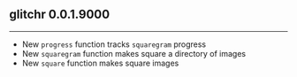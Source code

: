 ## glitchr 0.0.1.9000
---------------------
* New `progress` function tracks `squaregram` progress
* New `squaregram` function makes square a directory of images
* New `square` function makes square images
